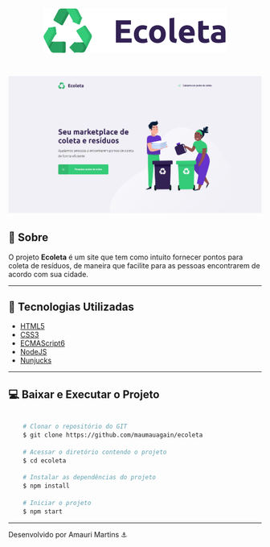 <h1 align="center">
    <img src="./public/assets/logo.svg" alt="logo" />
</h1>

<h1 align="center">
    <img src="./media/screenshot.JPG" alt="Homepage"/>
</h1>

## 📝 Sobre

O projeto **Ecoleta** é um site que tem como intuito fornecer pontos para coleta de resíduos, de maneira que facilite para as pessoas encontrarem de acordo com sua cidade.

---

## 🚀 Tecnologias Utilizadas

- [HTML5](https://www.w3schools.com/html/)
- [CSS3](https://www.w3schools.com/css/)
- [ECMAScript6](https://www.w3schools.com/js/js_es6.asp)
- [NodeJS](https://nodejs.org/en/docs/guides/getting-started-guide/)
- [Nunjucks](https://mozilla.github.io/nunjucks/getting-started.html)

---

## 💻 Baixar e Executar o Projeto

```bash

    # Clonar o repositório do GIT
    $ git clone https://github.com/maumauagain/ecoleta

    # Acessar o diretório contendo o projeto
    $ cd ecoleta

    # Instalar as dependências do projeto
    $ npm install

    # Iniciar o projeto
    $ npm start

```

---

Desenvolvido por Amauri Martins ⚓

